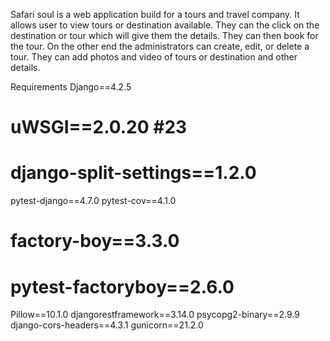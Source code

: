 Safari soul is a web application build for a tours and travel company. It allows user to view tours or destination available. They can the click on the destination or tour which will give them the details. They can then book for the tour. On the other end the administrators can create, edit, or delete a tour. They can add photos and video of tours or destination and other details.

Requirements
Django==4.2.5
# uWSGI==2.0.20 #23
# django-split-settings==1.2.0
pytest-django==4.7.0
pytest-cov==4.1.0
# factory-boy==3.3.0
# pytest-factoryboy==2.6.0
Pillow==10.1.0 
djangorestframework==3.14.0
psycopg2-binary==2.9.9
django-cors-headers==4.3.1 
gunicorn==21.2.0
